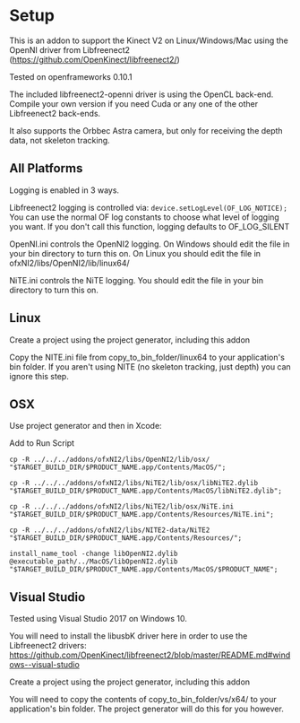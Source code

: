 Setup
========
This is an addon to support the Kinect V2 on Linux/Windows/Mac using the OpenNI driver from Libfreenect2 (https://github.com/OpenKinect/libfreenect2/) 

Tested on openframeworks 0.10.1

The included libfreenect2-openni driver is using the OpenCL back-end. Compile your own version if you need Cuda or any one of the other Libfreenect2 back-ends.

It also supports the Orbbec Astra camera, but only for receiving the depth data, not skeleton tracking.

All Platforms
-------------
Logging is enabled in 3 ways.

Libfreenect2 logging is controlled via: 
`device.setLogLevel(OF_LOG_NOTICE);
`
You can use the normal OF log constants to choose what level of logging you want. If you don't call this function, logging defaults to OF_LOG_SILENT

OpenNI.ini controls the OpenNI2 logging. On Windows should edit the file in your bin directory to turn this on. On Linux you should edit the file in ofxNI2/libs/OpenNI2/lib/linux64/

NiTE.ini controls the NiTE logging. You should edit the file in your bin directory to turn this on.


Linux
-------
Create a project using the project generator, including this addon

Copy the NITE.ini file from copy_to_bin_folder/linux64 to your application's bin folder. If you aren't using NITE (no skeleton tracking, just depth) you can ignore this step.

OSX
---
Use project generator and then in Xcode:

Add to Run Script

```
cp -R ../../../addons/ofxNI2/libs/OpenNI2/lib/osx/ "$TARGET_BUILD_DIR/$PRODUCT_NAME.app/Contents/MacOS/"; 

cp -R ../../../addons/ofxNI2/libs/NiTE2/lib/osx/libNiTE2.dylib "$TARGET_BUILD_DIR/$PRODUCT_NAME.app/Contents/MacOS/libNiTE2.dylib";

cp -R ../../../addons/ofxNI2/libs/NiTE2/lib/osx/NiTE.ini "$TARGET_BUILD_DIR/$PRODUCT_NAME.app/Contents/Resources/NiTE.ini";

cp -R ../../../addons/ofxNI2/libs/NITE2-data/NiTE2 "$TARGET_BUILD_DIR/$PRODUCT_NAME.app/Contents/Resources/";

install_name_tool -change libOpenNI2.dylib @executable_path/../MacOS/libOpenNI2.dylib "$TARGET_BUILD_DIR/$PRODUCT_NAME.app/Contents/MacOS/$PRODUCT_NAME";
```


Visual Studio
-------------
Tested using Visual Studio 2017 on Windows 10.

You will need to install the libusbK  driver here in order to use the Libfreenect2 drivers:
https://github.com/OpenKinect/libfreenect2/blob/master/README.md#windows--visual-studio

Create a project using the project generator, including this addon

You will need to copy the contents of copy_to_bin_folder/vs/x64/ to your application's bin folder. The project generator will do this for you however.

